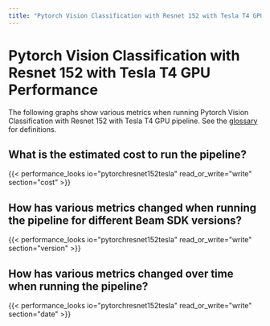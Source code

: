 ```yaml
---
title: "Pytorch Vision Classification with Resnet 152 with Tesla T4 GPU Performance"
---
```


<!--
Licensed under the Apache License, Version 2.0 (the "License");
you may not use this file except in compliance with the License.
You may obtain a copy of the License at

http://www.apache.org/licenses/LICENSE-2.0

Unless required by applicable law or agreed to in writing, software
distributed under the License is distributed on an "AS IS" BASIS,
WITHOUT WARRANTIES OR CONDITIONS OF ANY KIND, either express or implied.
See the License for the specific language governing permissions and
limitations under the License.
-->

# Pytorch Vision Classification with Resnet 152 with Tesla T4 GPU Performance

The following graphs show various metrics when running Pytorch Vision Classification with Resnet 152 with Tesla T4 GPU pipeline.
See the [glossary](/performance/glossary) for definitions.

## What is the estimated cost to run the pipeline?

{{< performance_looks io="pytorchresnet152tesla" read_or_write="write" section="cost" >}}

## How has various metrics changed when running the pipeline for different Beam SDK versions?

{{< performance_looks io="pytorchresnet152tesla" read_or_write="write" section="version" >}}

## How has various metrics changed over time when running the pipeline?

{{< performance_looks io="pytorchresnet152tesla" read_or_write="write" section="date" >}}
